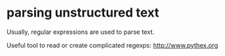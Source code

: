 # parsing unstructured text

Usually, regular expressions are used to parse text.

Useful tool to read or create complicated regexps:
http://www.pythex.org

